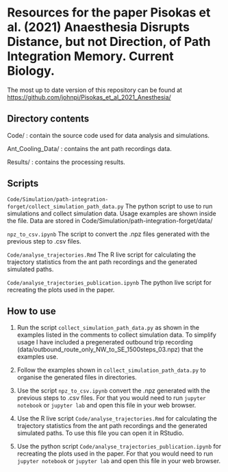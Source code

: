 # Resources for the paper Pisokas et al. (2021) Anaesthesia Disrupts Distance, but not Direction, of Path Integration Memory. Current Biology. 

The most up to date version of this repository can be found at https://github.com/johnpi/Pisokas_et_al_2021_Anesthesia/


## Directory contents

Code/ : contain the source code used for data analysis and simulations.

Ant_Cooling_Data/ : contains the ant path recordings data.

Results/ : contains the processing results.



## Scripts

```Code/Simulation/path-integration-forget/collect_simulation_path_data.py```
The python script to use to run simulations and collect simulation data. Usage examples are shown inside the file. Data are stored in Code/Simulation/path-integration-forget/data/

```npz_to_csv.ipynb``` The script to convert the .npz files generated with the previous step to .csv files. 

```Code/analyse_trajectories.Rmd``` The R live script for calculating the trajectory statistics from the ant path recordings and the generated simulated paths. 

```Code/analyse_trajectories_publication.ipynb``` The python live script for recreating the plots used in the paper.  



## How to use

1. Run the script ```collect_simulation_path_data.py``` as shown in the examples listed in the comments to collect simulation data. To simplify usage I have included a pregenerated outbound trip recording (data/outbound_route_only_NW_to_SE_1500steps_03.npz) that the examples use. 

2. Follow the examples shown in ```collect_simulation_path_data.py``` to organise the generated files in directories. 

3. Use the script ```npz_to_csv.ipynb``` convert the .npz generated with the previous steps to .csv files. For that you would need to run ```jupyter notebook``` or ```jupyter lab``` and open this file in your web browser. 

4. Use the R live script ```Code/analyse_trajectories.Rmd``` for calculating the trajectory statistics from the ant path recordings and the generated simulated paths. To use this file you can open it in RStudio. 

5. Use the python script ```Code/analyse_trajectories_publication.ipynb``` for recreating the plots used in the paper. For that you would need to run ```jupyter notebook``` or ```jupyter lab``` and open this file in your web browser. 
